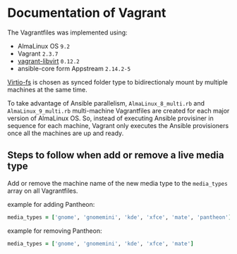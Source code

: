 # Documentation of Vagrant

The Vagrantfiles was implemented using:
- AlmaLinux OS `9.2`
- Vagrant `2.3.7`
- [vagrant-libvirt](https://github.com/vagrant-libvirt/vagrant-libvirt) `0.12.2`
- ansible-core form Appstream `2.14.2-5`

[Virtio-fs](https://virtio-fs.gitlab.io) is chosen as synced folder type to bidirectionaly mount by multiple machines at the same time.

To take advantage of Ansible parallelism, `AlmaLinux_8_multi.rb` and `AlmaLinux_9_multi.rb` multi-machine Vagrantfiles are created for each major version of AlmaLinux OS. So, instead of executing Ansible provisiner in sequence for each machine, Vagrant only executes the Ansible provisioners once all the machines are up and ready.

## Steps to follow when add or remove a live media type

Add or remove the machine name of the new media type to the `media_types` array on all Vagrantfiles.

example for adding Pantheon:

```ruby
media_types = ['gnome', 'gnomemini', 'kde', 'xfce', 'mate', 'pantheon']
```

example for removing Pantheon:

```ruby
media_types = ['gnome', 'gnomemini', 'kde', 'xfce', 'mate']
```

